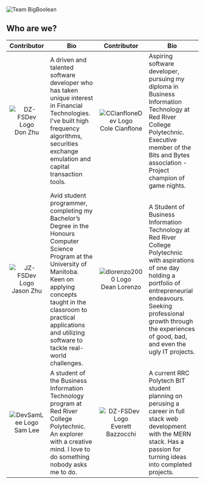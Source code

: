 ![Team BigBoolean](https://capsule-render.vercel.app/api?text=Team%20BigBoolean&animation=twinkling&type=waving&color=0:EEFF0000,100:a82da8&fontColor=CCCCFF&desc=Sprint%20to%20Innovate%202022&height=300&descAlignY=70)

## Who are we?
| Contributor | Bio | Contributor | Bio |
|:--:|---|:--:|---|
| ![DZ-FSDev Logo](https://avatars.githubusercontent.com/u/85122787?v=4) <br> Don Zhu | A driven and talented software developer who has taken unique interest in Financial Technologies. I've built high frequency algorithms, securities exchange emulation and capital transaction tools. | ![CCianfloneDev Logo](https://avatars.githubusercontent.com/u/24930067?v=4) <br> Cole Cianflone | Aspiring software developer, pursuing my diploma in Business Information Technology at Red River College Polytechnic. Executive member of the Bits and Bytes association - Project champion of game nights. |
| ![JZ-FSDev Logo](https://avatars.githubusercontent.com/u/94236556?v=4) <br> Jason Zhu | Avid student programmer, completing my Bachelor’s Degree in the Honours Computer Science Program at the University of Manitoba.  Keen on applying concepts taught in the classroom to practical applications and utilizing software to tackle real-world challenges. | ![dlorenzo2000 Logo](https://avatars.githubusercontent.com/u/62883239?v=4) <br> Dean Lorenzo | A Student of Business Information Technology at Red River College Polytechnic with aspirations of one day holding a portfolio of entrepreneurial endeavours. Seeking professional growth through the experiences of good, bad, and even the ugly IT projects. |
| ![DevSamLee Logo](https://avatars.githubusercontent.com/u/96956309?v=4) <br> Sam Lee | A student of the Business Information Technology program at Red River College Polytechnic. An explorer with a creative mind. I love to do something nobody asks me to do. | ![DZ-FSDev Logo](https://avatars.githubusercontent.com/u/85122787?v=4) <br> Everett Bazzocchi | A current RRC Polytech BIT student planning on perusing a career in full stack web development with the MERN stack. Has a passion for turning ideas into completed projects. |


